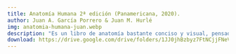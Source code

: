 ```yaml
---
title: Anatomía Humana 2ª edición (Panamericana, 2020).
author: Juan A. García Porrero & Juan M. Hurlé
img: anatomia-humana-juan.webp
description: "Es un libro de anatomía bastante conciso y visual, pensado para estudiantes de medicina. Nos brinda explicaciones claras, ilustraciones propias y aplicaciones clínicas breves divididas en cuadros para entender mejor el funcionamiento de la porcion anatomica. En lo personal es uno de mis favoritos ya que explica de forma fácil y al final agrega un pequeño resumen."
download: https://drive.google.com/drive/folders/1JJ0jhBzbyz7FtNCjjFNeVUhf5A0fv5we?usp=sharing
---
```




